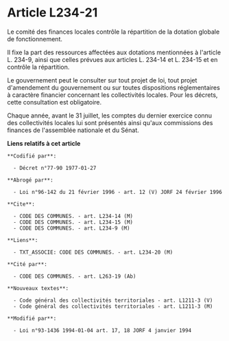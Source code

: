 # Article L234-21

Le comité des finances locales contrôle la répartition de la dotation globale de fonctionnement.

Il fixe la part des ressources affectées aux dotations mentionnées à l'article L. 234-9, ainsi que celles prévues aux
articles L. 234-14 et L. 234-15 et en contrôle la répartition.

Le gouvernement peut le consulter sur tout projet de loi, tout projet d'amendement du gouvernement ou sur toutes dispositions
réglementaires à caractère financier concernant les collectivités locales. Pour les décrets, cette consultation est
obligatoire.

Chaque année, avant le 31 juillet, les comptes du dernier exercice connu des collectivités locales lui sont présentés ainsi
qu'aux commissions des finances de l'assemblée nationale et du Sénat.

**Liens relatifs à cet article**

	**Codifié par**:

	  - Décret n°77-90 1977-01-27

	**Abrogé par**:

	  - Loi n°96-142 du 21 février 1996 - art. 12 (V) JORF 24 février 1996

	**Cite**:

	  - CODE DES COMMUNES. - art. L234-14 (M)
	  - CODE DES COMMUNES. - art. L234-15 (M)
	  - CODE DES COMMUNES. - art. L234-9 (M)

	**Liens**:

	  - TXT_ASSOCIE: CODE DES COMMUNES. - art. L234-20 (M)

	**Cité par**:

	  - CODE DES COMMUNES. - art. L263-19 (Ab)

	**Nouveaux textes**:

	  - Code général des collectivités territoriales - art. L1211-3 (V)
	  - Code général des collectivités territoriales - art. L1211-3 (M)

	**Modifié par**:

	  - Loi n°93-1436 1994-01-04 art. 17, 18 JORF 4 janvier 1994
